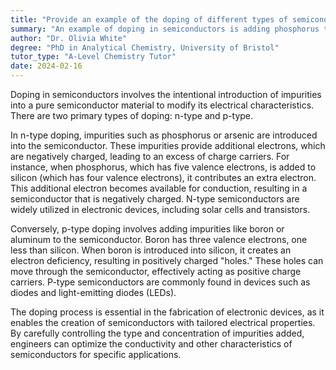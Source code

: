 ```yaml
---
title: "Provide an example of the doping of different types of semiconductors"
summary: "An example of doping in semiconductors is adding phosphorus to silicon to create an n-type semiconductor."
author: "Dr. Olivia White"
degree: "PhD in Analytical Chemistry, University of Bristol"
tutor_type: "A-Level Chemistry Tutor"
date: 2024-02-16
---
```


Doping in semiconductors involves the intentional introduction of impurities into a pure semiconductor material to modify its electrical characteristics. There are two primary types of doping: n-type and p-type.

In n-type doping, impurities such as phosphorus or arsenic are introduced into the semiconductor. These impurities provide additional electrons, which are negatively charged, leading to an excess of charge carriers. For instance, when phosphorus, which has five valence electrons, is added to silicon (which has four valence electrons), it contributes an extra electron. This additional electron becomes available for conduction, resulting in a semiconductor that is negatively charged. N-type semiconductors are widely utilized in electronic devices, including solar cells and transistors.

Conversely, p-type doping involves adding impurities like boron or aluminum to the semiconductor. Boron has three valence electrons, one less than silicon. When boron is introduced into silicon, it creates an electron deficiency, resulting in positively charged "holes." These holes can move through the semiconductor, effectively acting as positive charge carriers. P-type semiconductors are commonly found in devices such as diodes and light-emitting diodes (LEDs).

The doping process is essential in the fabrication of electronic devices, as it enables the creation of semiconductors with tailored electrical properties. By carefully controlling the type and concentration of impurities added, engineers can optimize the conductivity and other characteristics of semiconductors for specific applications.
    